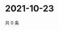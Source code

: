 # 2021-10-23

共 0 条

<!-- BEGIN -->
<!-- 最后更新时间 Sat Oct 23 2021 00:23:19 GMT+0800 (China Standard Time) -->

<!-- END -->
